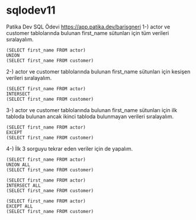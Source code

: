 # sqlodev11
Patika Dev SQL Ödevi
https://app.patika.dev/barisgneri
1-) actor ve customer tablolarında bulunan first_name sütunları için tüm verileri sıralayalım.   
```   
(SELECT first_name FROM actor)   
UNION
(SELECT first_name FROM customer)   
```   
2-) actor ve customer tablolarında bulunan first_name sütunları için kesişen verileri sıralayalım.   
```   
(SELECT first_name FROM actor)   
INTERSECT    
(SELECT first_name FROM customer)   
```   
3-) actor ve customer tablolarında bulunan first_name sütunları için ilk tabloda bulunan ancak ikinci tabloda bulunmayan verileri sıralayalım.   
```   
(SELECT first_name FROM actor)   
EXCEPT   
(SELECT first_name FROM customer)   
```   
4-) İlk 3 sorguyu tekrar eden veriler için de yapalım.   
```   
(SELECT first_name FROM actor)   
UNION ALL   
(SELECT first_name FROM customer)   
```   
```   
(SELECT first_name FROM actor)   
INTERSECT ALL   
(SELECT first_name FROM customer)  
```   
```   
(SELECT first_name FROM actor)   
EXCEPT ALL  
(SELECT first_name FROM customer)   
``` 
